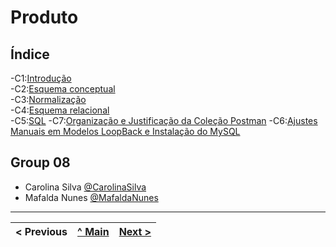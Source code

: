 # Produto

## Índice

-C1:[Introdução](p01.md)  
-C2:[Esquema conceptual](p02.md)  
-C3:[Normalização](p03.md)  
-C4:[Esquema relacional](p04.md)  
-C5:[SQL](p05.md)
-C7:[Organização e Justificação da Coleção Postman](p07.md)
-C6:[Ajustes Manuais em Modelos LoopBack e Instalação do MySQL](p06.md)  


## Group 08

* Carolina Silva [@CarolinaSilva](https://github.com/carolinalimasantosilva)
* Mafalda Nunes [@MafaldaNunes](https://github.com/Mafas-07)

---
< Previous | [^ Main](/../../) | [Next >](p01.md)
:--- | :---: | ---:
